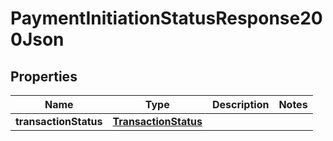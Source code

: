 
# PaymentInitiationStatusResponse200Json

## Properties
Name | Type | Description | Notes
------------ | ------------- | ------------- | -------------
**transactionStatus** | [**TransactionStatus**](TransactionStatus.md) |  | 




